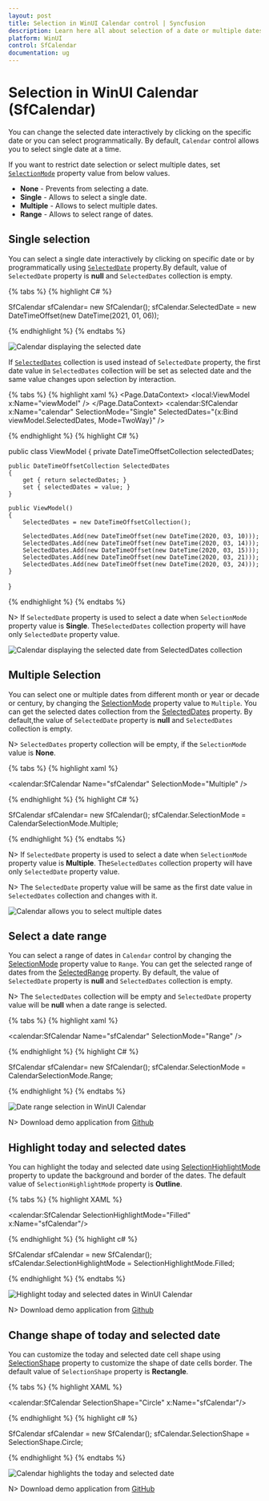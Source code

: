 ```yaml
---
layout: post
title: Selection in WinUI Calendar control | Syncfusion
description: Learn here all about selection of a date or multiple dates in the Calendar (SfCalendar) control and more.
platform: WinUI
control: SfCalendar
documentation: ug
---
```


# Selection in WinUI Calendar (SfCalendar)

You can change the selected date interactively by clicking on the specific date or you can select programmatically. By default, `Calendar` control allows you to select single date at a time. 

If you want to restrict date selection or select multiple dates, set [`SelectionMode`](https://help.syncfusion.com/cr/winui/Syncfusion.UI.Xaml.Calendar.SfCalendar.html#Syncfusion_UI_Xaml_Calendar_SfCalendar_SelectionMode) property value from below values.

* **None** - Prevents from selecting a date.
* **Single** - Allows to select a single date.
* **Multiple** - Allows to select multiple dates.
* **Range** -  Allows to select range of dates.

## Single selection

You can select a single date interactively by clicking on specific date or by programmatically using [`SelectedDate`](https://help.syncfusion.com/cr/winui/Syncfusion.UI.Xaml.Calendar.SfCalendar.html#Syncfusion_UI_Xaml_Calendar_SfCalendar_SelectedDate) property.By default, value of `SelectedDate` property is **null** and `SelectedDates` collection is empty.

{% tabs %}
{% highlight C# %}

SfCalendar sfCalendar= new SfCalendar();
sfCalendar.SelectedDate = new DateTimeOffset(new DateTime(2021, 01, 06));

{% endhighlight %}
{% endtabs %}

![Calendar displaying the selected date](Getting-Started_images/Selecteddate.png)

If [`SelectedDates`](https://help.syncfusion.com/cr/winui/Syncfusion.UI.Xaml.Calendar.SfCalendar.html#Syncfusion_UI_Xaml_Calendar_SfCalendar_SelectedDates) collection is used instead of `SelectedDate` property, the first date value in `SelectedDates` collection will be set as selected date and the same value changes upon selection by interaction.

{% tabs %}
{% highlight xaml %}
<Page.DataContext>
    <local:ViewModel x:Name="viewModel" />
</Page.DataContext>
<Grid>
    <calendar:SfCalendar x:Name="calendar"
                        SelectionMode="Single" 
                        SelectedDates="{x:Bind viewModel.SelectedDates, Mode=TwoWay}"
                        />
</Grid>

{% endhighlight %}
{% highlight C# %}

public class ViewModel
{
    private DateTimeOffsetCollection selectedDates;

    public DateTimeOffsetCollection SelectedDates
    {
        get { return selectedDates; }
        set { selectedDates = value; }
    }

    public ViewModel()
    {
        SelectedDates = new DateTimeOffsetCollection();

        SelectedDates.Add(new DateTimeOffset(new DateTime(2020, 03, 10)));
        SelectedDates.Add(new DateTimeOffset(new DateTime(2020, 03, 14)));
        SelectedDates.Add(new DateTimeOffset(new DateTime(2020, 03, 15)));
        SelectedDates.Add(new DateTimeOffset(new DateTime(2020, 03, 21)));
        SelectedDates.Add(new DateTimeOffset(new DateTime(2020, 03, 24)));
    }
}

{% endhighlight %}
{% endtabs %}

N> If `SelectedDate` property is used to select a date when `SelectionMode` property value is **Single**. The`SelectedDates` collection property will have only `SelectedDate` property value. 

![Calendar displaying the selected date from SelectedDates collection](Selection_images/single-selection-by-collection.png)

## Multiple Selection

You can select one or multiple dates from different month or year or decade or century, by changing the [SelectionMode](https://help.syncfusion.com/cr/winui/Syncfusion.UI.Xaml.Calendar.SfCalendar.html#Syncfusion_UI_Xaml_Calendar_SfCalendar_SelectionMode) property value to `Multiple`. You can get the selected dates collection from the [SelectedDates](https://help.syncfusion.com/cr/winui/Syncfusion.UI.Xaml.Calendar.SfCalendar.html#Syncfusion_UI_Xaml_Calendar_SfCalendar_SelectedDates) property. By default,the value of `SelectedDate` property is **null** and `SelectedDates` collection is empty.

N> `SelectedDates` property collection will be empty, if the `SelectionMode` value is **None**. 

{% tabs %}
{% highlight xaml %}

<calendar:SfCalendar Name="sfCalendar" 
                     SelectionMode="Multiple" />

{% endhighlight %}
{% highlight C# %}

SfCalendar sfCalendar= new SfCalendar();
sfCalendar.SelectionMode = CalendarSelectionMode.Multiple;

{% endhighlight %}
{% endtabs %}

N> If `SelectedDate` property is used to select a date when `SelectionMode` property value is **Multiple**. The`SelectedDates` collection property will have only `SelectedDate` property value. 

N> The `SelectedDate` property value will be same as the first date value in `SelectedDates` collection and changes with it.

![Calendar allows you to select multiple dates](Getting-Started_images/multipledate_selection.png)

## Select a date range

You can select a range of dates in `Calendar` control by changing the [SelectionMode](https://help.syncfusion.com/cr/winui/Syncfusion.UI.Xaml.Calendar.SfCalendar.html#Syncfusion_UI_Xaml_Calendar_SfCalendar_SelectionMode) property value to `Range`. You can get the selected range of dates from the [SelectedRange](https://help.syncfusion.com/cr/winui/Syncfusion.UI.Xaml.Calendar.SfCalendar.html#Syncfusion_UI_Xaml_Calendar_SfCalendar_SelectedDates) property. By default, the value of `SelectedDate` property is **null** and `SelectedDates` collection is empty.

N> The `SelectedDates` collection will be empty and `SelectedDate` property value will be **null** when a date range is selected.

{% tabs %}
{% highlight xaml %}

<calendar:SfCalendar Name="sfCalendar" 
                     SelectionMode="Range" />

{% endhighlight %}
{% highlight C# %}

SfCalendar sfCalendar= new SfCalendar();
sfCalendar.SelectionMode = CalendarSelectionMode.Range;

{% endhighlight %}
{% endtabs %}

![Date range selection in WinUI Calendar](Getting-Started_images/date-range-selection.png)

N> Download demo application from [Github](https://github.com/SyncfusionExamples/syncfusion-winui-tools-calendar-examples/tree/main/Samples/Selection)

## Highlight today and selected dates

You can highlight the today and selected date using [SelectionHighlightMode](https://help.syncfusion.com/cr/winui/Syncfusion.UI.Xaml.Calendar.SfCalendar.html#Syncfusion_UI_Xaml_Calendar_SfCalendar_SelectionHighlightMode) property to update the background and border of the dates. The default value of `SelectionHighlightMode` property is **Outline**.

{% tabs %}
{% highlight XAML %}

<calendar:SfCalendar SelectionHighlightMode="Filled"
                     x:Name="sfCalendar"/>

{% endhighlight %}
{% highlight c# %}

SfCalendar sfCalendar = new SfCalendar();
sfCalendar.SelectionHighlightMode = SelectionHighlightMode.Filled;

{% endhighlight %}
{% endtabs %}

![Highlight today and selected dates in WinUI Calendar](Selection_images/selectionhighlightmode.png)

N> Download demo application from [Github](https://github.com/SyncfusionExamples/syncfusion-winui-tools-calendar-examples/tree/main/Samples/Selection)

## Change shape of today and selected date

 You can customize the today and selected date cell shape using [SelectionShape](https://help.syncfusion.com/cr/winui/Syncfusion.UI.Xaml.Calendar.SfCalendar.html#Syncfusion_UI_Xaml_Calendar_SfCalendar_SelectionShape) property to customize the shape of date cells border. The default value of `SelectionShape` property is **Rectangle**.

{% tabs %}
{% highlight XAML %}

<calendar:SfCalendar SelectionShape="Circle"
                     x:Name="sfCalendar"/>

{% endhighlight %}
{% highlight c# %}

SfCalendar sfCalendar = new SfCalendar();
sfCalendar.SelectionShape = SelectionShape.Circle;

{% endhighlight %}
{% endtabs %}

![Calendar highlights the today and selected date](Selection_images/selectionshape.png)

N> Download demo application from [GitHub](https://github.com/SyncfusionExamples/syncfusion-winui-tools-calendar-examples/blob/main/Samples/Selection)

